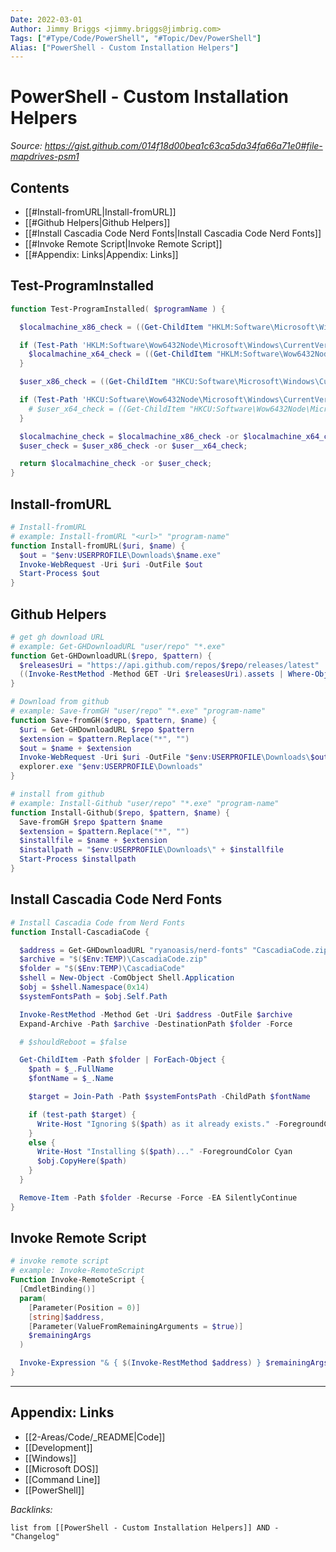```yaml
---
Date: 2022-03-01
Author: Jimmy Briggs <jimmy.briggs@jimbrig.com>
Tags: ["#Type/Code/PowerShell", "#Topic/Dev/PowerShell"]
Alias: ["PowerShell - Custom Installation Helpers"]
---
```


# PowerShell - Custom Installation Helpers

*Source: https://gist.github.com/014f18d00bea1c63ca5da34fa66a71e0#file-mapdrives-psm1*

## Contents

- [[#Install-fromURL|Install-fromURL]]
- [[#Github Helpers|Github Helpers]]
- [[#Install Cascadia Code Nerd Fonts|Install Cascadia Code Nerd Fonts]]
- [[#Invoke Remote Script|Invoke Remote Script]]
- [[#Appendix: Links|Appendix: Links]]


## Test-ProgramInstalled

```powershell
function Test-ProgramInstalled( $programName ) {

  $localmachine_x86_check = ((Get-ChildItem "HKLM:Software\Microsoft\Windows\CurrentVersion\Uninstall") | Where-Object { $_.GetValue('DisplayName') -like "*$programName*" } ).Length -gt 0;

  if (Test-Path 'HKLM:Software\Wow6432Node\Microsoft\Windows\CurrentVersion\Uninstall') {
    $localmachine_x64_check = ((Get-ChildItem "HKLM:Software\Wow6432Node\Microsoft\Windows\CurrentVersion\Uninstall") | Where-Object { $_.GetValue('DisplayName') -like "*$programName*" } ).Length -gt 0;
  }

  $user_x86_check = ((Get-ChildItem "HKCU:Software\Microsoft\Windows\CurrentVersion\Uninstall") | Where-Object { $_.GetValue('DisplayName') -like "*$programName*" } ).Length -gt 0;

  if (Test-Path 'HKCU:Software\Wow6432Node\Microsoft\Windows\CurrentVersion\Uninstall') {
    # $user_x64_check = ((Get-ChildItem "HKCU:Software\Wow6432Node\Microsoft\Windows\CurrentVersion\Uninstall") | Where-Object { $_.GetValue('DisplayName') -like "*$programName*" } ).Length -gt 0;
  }

  $localmachine_check = $localmachine_x86_check -or $localmachine_x64_check;
  $user_check = $user_x86_check -or $user__x64_check;

  return $localmachine_check -or $user_check;
}

```

## Install-fromURL 

```powershell
# Install-fromURL
# example: Install-fromURL "<url>" "program-name"
function Install-fromURL($uri, $name) {
  $out = "$env:USERPROFILE\Downloads\$name.exe"
  Invoke-WebRequest -Uri $uri -OutFile $out
  Start-Process $out
}
```

## Github Helpers

```powershell
# get gh download URL
# example: Get-GHDownloadURL "user/repo" "*.exe"
function Get-GHDownloadURL($repo, $pattern) {
  $releasesUri = "https://api.github.com/repos/$repo/releases/latest"
  ((Invoke-RestMethod -Method GET -Uri $releasesUri).assets | Where-Object name -like $pattern ).browser_download_url
}

# Download from github
# example: Save-fromGH "user/repo" "*.exe" "program-name"
function Save-fromGH($repo, $pattern, $name) {
  $uri = Get-GHDownloadURL $repo $pattern
  $extension = $pattern.Replace("*", "")
  $out = $name + $extension
  Invoke-WebRequest -Uri $uri -OutFile "$env:USERPROFILE\Downloads\$out"
  explorer.exe "$env:USERPROFILE\Downloads"
}

# install from github
# example: Install-Github "user/repo" "*.exe" "program-name"
function Install-Github($repo, $pattern, $name) {
  Save-fromGH $repo $pattern $name
  $extension = $pattern.Replace("*", "")
  $installfile = $name + $extension
  $installpath = "$env:USERPROFILE\Downloads\" + $installfile
  Start-Process $installpath
}

```

## Install Cascadia Code Nerd Fonts

```powershell
# Install Cascadia Code from Nerd Fonts
function Install-CascadiaCode {

  $address = Get-GHDownloadURL "ryanoasis/nerd-fonts" "CascadiaCode.zip"
  $archive = "$($Env:TEMP)\CascadiaCode.zip"
  $folder = "$($Env:TEMP)\CascadiaCode"
  $shell = New-Object -ComObject Shell.Application
  $obj = $shell.Namespace(0x14)
  $systemFontsPath = $obj.Self.Path

  Invoke-RestMethod -Method Get -Uri $address -OutFile $archive
  Expand-Archive -Path $archive -DestinationPath $folder -Force

  # $shouldReboot = $false

  Get-ChildItem -Path $folder | ForEach-Object {
    $path = $_.FullName
    $fontName = $_.Name

    $target = Join-Path -Path $systemFontsPath -ChildPath $fontName

    if (test-path $target) {
      Write-Host "Ignoring $($path) as it already exists." -ForegroundColor Magenta
    }
    else {
      Write-Host "Installing $($path)..." -ForegroundColor Cyan
      $obj.CopyHere($path)
    }
  }

  Remove-Item -Path $folder -Recurse -Force -EA SilentlyContinue
}

```

## Invoke Remote Script

```powershell
# invoke remote script
# example: Invoke-RemoteScript
Function Invoke-RemoteScript {
  [CmdletBinding()]
  param(
    [Parameter(Position = 0)]
    [string]$address,
    [Parameter(ValueFromRemainingArguments = $true)]
    $remainingArgs
  )

  Invoke-Expression "& { $(Invoke-RestMethod $address) } $remainingArgs"
}
```

***

## Appendix: Links

- [[2-Areas/Code/_README|Code]]
- [[Development]]
- [[Windows]]
- [[Microsoft DOS]]
- [[Command Line]]
- [[PowerShell]]

*Backlinks:*

```dataview
list from [[PowerShell - Custom Installation Helpers]] AND -"Changelog"
```